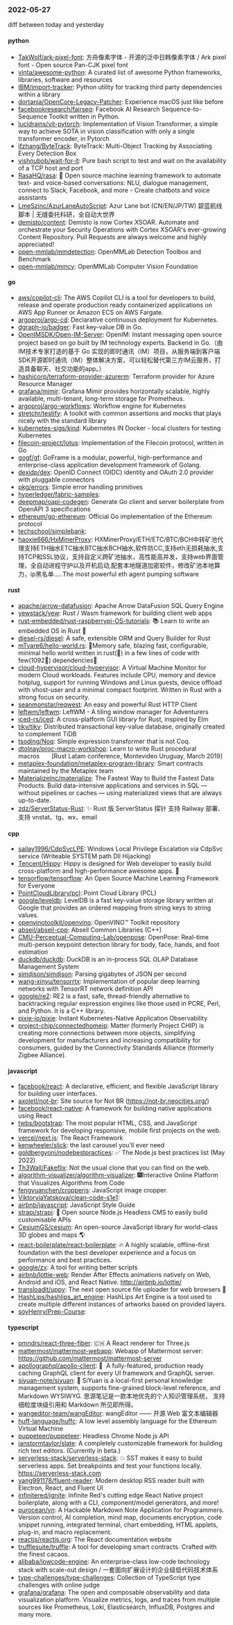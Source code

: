 ### 2022-05-27
diff between today and yesterday

#### python
* [TakWolf/ark-pixel-font](https://github.com/TakWolf/ark-pixel-font): 方舟像素字体 - 开源的泛中日韩像素字体 / Ark pixel font - Open source Pan-CJK pixel font
* [vinta/awesome-python](https://github.com/vinta/awesome-python): A curated list of awesome Python frameworks, libraries, software and resources
* [IBM/import-tracker](https://github.com/IBM/import-tracker): Python utility for tracking third party dependencies within a library
* [dortania/OpenCore-Legacy-Patcher](https://github.com/dortania/OpenCore-Legacy-Patcher): Experience macOS just like before
* [facebookresearch/fairseq](https://github.com/facebookresearch/fairseq): Facebook AI Research Sequence-to-Sequence Toolkit written in Python.
* [lucidrains/vit-pytorch](https://github.com/lucidrains/vit-pytorch): Implementation of Vision Transformer, a simple way to achieve SOTA in vision classification with only a single transformer encoder, in Pytorch
* [ifzhang/ByteTrack](https://github.com/ifzhang/ByteTrack): ByteTrack: Multi-Object Tracking by Associating Every Detection Box
* [vishnubob/wait-for-it](https://github.com/vishnubob/wait-for-it): Pure bash script to test and wait on the availability of a TCP host and port
* [RasaHQ/rasa](https://github.com/RasaHQ/rasa): 💬 Open source machine learning framework to automate text- and voice-based conversations: NLU, dialogue management, connect to Slack, Facebook, and more - Create chatbots and voice assistants
* [LmeSzinc/AzurLaneAutoScript](https://github.com/LmeSzinc/AzurLaneAutoScript): Azur Lane bot (CN/EN/JP/TW) 碧蓝航线脚本 | 无缝委托科研，全自动大世界
* [demisto/content](https://github.com/demisto/content): Demisto is now Cortex XSOAR. Automate and orchestrate your Security Operations with Cortex XSOAR's ever-growing Content Repository. Pull Requests are always welcome and highly appreciated!
* [open-mmlab/mmdetection](https://github.com/open-mmlab/mmdetection): OpenMMLab Detection Toolbox and Benchmark
* [open-mmlab/mmcv](https://github.com/open-mmlab/mmcv): OpenMMLab Computer Vision Foundation

#### go
* [aws/copilot-cli](https://github.com/aws/copilot-cli): The AWS Copilot CLI is a tool for developers to build, release and operate production ready containerized applications on AWS App Runner or Amazon ECS on AWS Fargate.
* [argoproj/argo-cd](https://github.com/argoproj/argo-cd): Declarative continuous deployment for Kubernetes.
* [dgraph-io/badger](https://github.com/dgraph-io/badger): Fast key-value DB in Go.
* [OpenIMSDK/Open-IM-Server](https://github.com/OpenIMSDK/Open-IM-Server): OpenIM: Instant messaging open source project based on go built by IM technology experts. Backend in Go.（由IM技术专家打造的基于 Go 实现的即时通讯（IM）项目，从服务端到客户端SDK开源即时通讯（IM）整体解决方案，可以轻松替代第三方IM云服务，打造具备聊天、社交功能的app。）
* [hashicorp/terraform-provider-azurerm](https://github.com/hashicorp/terraform-provider-azurerm): Terraform provider for Azure Resource Manager
* [grafana/mimir](https://github.com/grafana/mimir): Grafana Mimir provides horizontally scalable, highly available, multi-tenant, long-term storage for Prometheus.
* [argoproj/argo-workflows](https://github.com/argoproj/argo-workflows): Workflow engine for Kubernetes
* [stretchr/testify](https://github.com/stretchr/testify): A toolkit with common assertions and mocks that plays nicely with the standard library
* [kubernetes-sigs/kind](https://github.com/kubernetes-sigs/kind): Kubernetes IN Docker - local clusters for testing Kubernetes
* [filecoin-project/lotus](https://github.com/filecoin-project/lotus): Implementation of the Filecoin protocol, written in Go
* [gogf/gf](https://github.com/gogf/gf): GoFrame is a modular, powerful, high-performance and enterprise-class application development framework of Golang.
* [dexidp/dex](https://github.com/dexidp/dex): OpenID Connect (OIDC) identity and OAuth 2.0 provider with pluggable connectors
* [pkg/errors](https://github.com/pkg/errors): Simple error handling primitives
* [hyperledger/fabric-samples](https://github.com/hyperledger/fabric-samples): 
* [deepmap/oapi-codegen](https://github.com/deepmap/oapi-codegen): Generate Go client and server boilerplate from OpenAPI 3 specifications
* [ethereum/go-ethereum](https://github.com/ethereum/go-ethereum): Official Go implementation of the Ethereum protocol
* [techschool/simplebank](https://github.com/techschool/simplebank): 
* [haoxie666/HxMinerProxy](https://github.com/haoxie666/HxMinerProxy): HXMinerProxy/ETH/ETC/BTC/BCH中转矿池代理支持ETH抽水ETC抽水BTC抽水BCH抽水,软件防CC,支持eth无损耗抽水,支持TCP和SSL协议，支持自定义跨矿池抽水，高性能高并发，支持web界面管理，全自动进程守护以及开机启动,配套本地隧道加密软件，修改矿池本地算力，ip黑名单.....The most powerful eth agent pumping software

#### rust
* [apache/arrow-datafusion](https://github.com/apache/arrow-datafusion): Apache Arrow DataFusion SQL Query Engine
* [yewstack/yew](https://github.com/yewstack/yew): Rust / Wasm framework for building client web apps
* [rust-embedded/rust-raspberrypi-OS-tutorials](https://github.com/rust-embedded/rust-raspberrypi-OS-tutorials): 📚 Learn to write an embedded OS in Rust 🦀
* [diesel-rs/diesel](https://github.com/diesel-rs/diesel): A safe, extensible ORM and Query Builder for Rust
* [mTvare6/hello-world.rs](https://github.com/mTvare6/hello-world.rs): 🚀Memory safe, blazing fast, configurable, minimal hello world written in rust(🚀) in a few lines of code with few(1092🚀) dependencies🚀
* [cloud-hypervisor/cloud-hypervisor](https://github.com/cloud-hypervisor/cloud-hypervisor): A Virtual Machine Monitor for modern Cloud workloads. Features include CPU, memory and device hotplug, support for running Windows and Linux guests, device offload with vhost-user and a minimal compact footprint. Written in Rust with a strong focus on security.
* [seanmonstar/reqwest](https://github.com/seanmonstar/reqwest): An easy and powerful Rust HTTP Client
* [leftwm/leftwm](https://github.com/leftwm/leftwm): LeftWM - A tiling window manager for Adventurers
* [iced-rs/iced](https://github.com/iced-rs/iced): A cross-platform GUI library for Rust, inspired by Elm
* [tikv/tikv](https://github.com/tikv/tikv): Distributed transactional key-value database, originally created to complement TiDB
* [tsoding/Noq](https://github.com/tsoding/Noq): Simple expression transformer that is not Coq.
* [dtolnay/proc-macro-workshop](https://github.com/dtolnay/proc-macro-workshop): Learn to write Rust procedural macros  [Rust Latam conference, Montevideo Uruguay, March 2019]
* [metaplex-foundation/metaplex-program-library](https://github.com/metaplex-foundation/metaplex-program-library): Smart contracts maintained by the Metaplex team
* [MaterializeInc/materialize](https://github.com/MaterializeInc/materialize): The Fastest Way to Build the Fastest Data Products. Build data-intensive applications and services in SQL — without pipelines or caches — using materialized views that are always up-to-date.
* [zdz/ServerStatus-Rust](https://github.com/zdz/ServerStatus-Rust): ✨ Rust 版 ServerStatus 探针 支持 Railway 部署、支持 vnstat、tg、wx、email

#### cpp
* [sailay1996/CdpSvcLPE](https://github.com/sailay1996/CdpSvcLPE): Windows Local Privilege Escalation via CdpSvc service (Writeable SYSTEM path Dll Hijacking)
* [Tencent/Hippy](https://github.com/Tencent/Hippy): Hippy is designed for Web developer to easily build cross-platform and high-performance awesome apps. 👏
* [tensorflow/tensorflow](https://github.com/tensorflow/tensorflow): An Open Source Machine Learning Framework for Everyone
* [PointCloudLibrary/pcl](https://github.com/PointCloudLibrary/pcl): Point Cloud Library (PCL)
* [google/leveldb](https://github.com/google/leveldb): LevelDB is a fast key-value storage library written at Google that provides an ordered mapping from string keys to string values.
* [openvinotoolkit/openvino](https://github.com/openvinotoolkit/openvino): OpenVINO™ Toolkit repository
* [abseil/abseil-cpp](https://github.com/abseil/abseil-cpp): Abseil Common Libraries (C++)
* [CMU-Perceptual-Computing-Lab/openpose](https://github.com/CMU-Perceptual-Computing-Lab/openpose): OpenPose: Real-time multi-person keypoint detection library for body, face, hands, and foot estimation
* [duckdb/duckdb](https://github.com/duckdb/duckdb): DuckDB is an in-process SQL OLAP Database Management System
* [simdjson/simdjson](https://github.com/simdjson/simdjson): Parsing gigabytes of JSON per second
* [wang-xinyu/tensorrtx](https://github.com/wang-xinyu/tensorrtx): Implementation of popular deep learning networks with TensorRT network definition API
* [google/re2](https://github.com/google/re2): RE2 is a fast, safe, thread-friendly alternative to backtracking regular expression engines like those used in PCRE, Perl, and Python. It is a C++ library.
* [pixie-io/pixie](https://github.com/pixie-io/pixie): Instant Kubernetes-Native Application Observability
* [project-chip/connectedhomeip](https://github.com/project-chip/connectedhomeip): Matter (formerly Project CHIP) is creating more connections between more objects, simplifying development for manufacturers and increasing compatibility for consumers, guided by the Connectivity Standards Alliance (formerly Zigbee Alliance).

#### javascript
* [facebook/react](https://github.com/facebook/react): A declarative, efficient, and flexible JavaScript library for building user interfaces.
* [axoletl/not-br](https://github.com/axoletl/not-br): Site source for Not BR (https://not-br.neocities.org/)
* [facebook/react-native](https://github.com/facebook/react-native): A framework for building native applications using React
* [twbs/bootstrap](https://github.com/twbs/bootstrap): The most popular HTML, CSS, and JavaScript framework for developing responsive, mobile first projects on the web.
* [vercel/next.js](https://github.com/vercel/next.js): The React Framework
* [kenwheeler/slick](https://github.com/kenwheeler/slick): the last carousel you'll ever need
* [goldbergyoni/nodebestpractices](https://github.com/goldbergyoni/nodebestpractices): ✅ The Node.js best practices list (May 2022)
* [Th3Wall/Fakeflix](https://github.com/Th3Wall/Fakeflix): Not the usual clone that you can find on the web.
* [algorithm-visualizer/algorithm-visualizer](https://github.com/algorithm-visualizer/algorithm-visualizer): 🎆Interactive Online Platform that Visualizes Algorithms from Code
* [fengyuanchen/cropperjs](https://github.com/fengyuanchen/cropperjs): JavaScript image cropper.
* [ViktoryiaYatskova/clean-code-s1e1](https://github.com/ViktoryiaYatskova/clean-code-s1e1): 
* [airbnb/javascript](https://github.com/airbnb/javascript): JavaScript Style Guide
* [strapi/strapi](https://github.com/strapi/strapi): 🚀 Open source Node.js Headless CMS to easily build customisable APIs
* [CesiumGS/cesium](https://github.com/CesiumGS/cesium): An open-source JavaScript library for world-class 3D globes and maps 🌎
* [react-boilerplate/react-boilerplate](https://github.com/react-boilerplate/react-boilerplate): 🔥 A highly scalable, offline-first foundation with the best developer experience and a focus on performance and best practices.
* [google/zx](https://github.com/google/zx): A tool for writing better scripts
* [airbnb/lottie-web](https://github.com/airbnb/lottie-web): Render After Effects animations natively on Web, Android and iOS, and React Native. http://airbnb.io/lottie/
* [transloadit/uppy](https://github.com/transloadit/uppy): The next open source file uploader for web browsers 🐶
* [HashLips/hashlips_art_engine](https://github.com/HashLips/hashlips_art_engine): HashLips Art Engine is a tool used to create multiple different instances of artworks based on provided layers.
* [soyHenry/Prep-Course](https://github.com/soyHenry/Prep-Course): 

#### typescript
* [pmndrs/react-three-fiber](https://github.com/pmndrs/react-three-fiber): 🇨🇭 A React renderer for Three.js
* [mattermost/mattermost-webapp](https://github.com/mattermost/mattermost-webapp): Webapp of Mattermost server: https://github.com/mattermost/mattermost-server
* [apollographql/apollo-client](https://github.com/apollographql/apollo-client): 🚀  A fully-featured, production ready caching GraphQL client for every UI framework and GraphQL server.
* [siyuan-note/siyuan](https://github.com/siyuan-note/siyuan): 📕 SiYuan is a local-first personal knowledge management system, supports fine-grained block-level reference, and Markdown WYSIWYG. 思源笔记是一款本地优先的个人知识管理系统， 支持细粒度块级引用和 Markdown 所见即所得。
* [wangeditor-team/wangEditor](https://github.com/wangeditor-team/wangEditor): wangEditor —— 开源 Web 富文本编辑器
* [huff-language/huffc](https://github.com/huff-language/huffc): A low level assembly language for the Ethereum Virtual Machine
* [puppeteer/puppeteer](https://github.com/puppeteer/puppeteer): Headless Chrome Node.js API
* [ianstormtaylor/slate](https://github.com/ianstormtaylor/slate): A completely customizable framework for building rich text editors. (Currently in beta.)
* [serverless-stack/serverless-stack](https://github.com/serverless-stack/serverless-stack): 💥 SST makes it easy to build serverless apps. Set breakpoints and test your functions locally. https://serverless-stack.com
* [yang991178/fluent-reader](https://github.com/yang991178/fluent-reader): Modern desktop RSS reader built with Electron, React, and Fluent UI
* [infinitered/ignite](https://github.com/infinitered/ignite): Infinite Red's cutting edge React Native project boilerplate, along with a CLI, component/model generators, and more!
* [purocean/yn](https://github.com/purocean/yn): A Hackable Markdown Note Application for Programmers. Version control, AI completion, mind map, documents encryption, code snippet running, integrated terminal, chart embedding, HTML applets, plug-in, and macro replacement.
* [reactjs/reactjs.org](https://github.com/reactjs/reactjs.org): The React documentation website
* [trufflesuite/truffle](https://github.com/trufflesuite/truffle): A tool for developing smart contracts. Crafted with the finest cacaos.
* [alibaba/lowcode-engine](https://github.com/alibaba/lowcode-engine): An enterprise-class low-code technology stack with scale-out design / 一套面向扩展设计的企业级低代码技术体系
* [type-challenges/type-challenges](https://github.com/type-challenges/type-challenges): Collection of TypeScript type challenges with online judge
* [grafana/grafana](https://github.com/grafana/grafana): The open and composable observability and data visualization platform. Visualize metrics, logs, and traces from multiple sources like Prometheus, Loki, Elasticsearch, InfluxDB, Postgres and many more.
